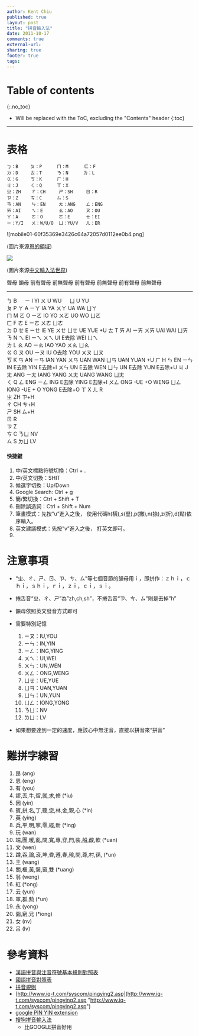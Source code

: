 ```yaml
---
author: Kent Chiu
published: true
layout: post
title: "拼音輸入法"
date: 2011-10-17
comments: true
external-url:
sharing: true
footer: true
tags:
---
```


# Table of contents
{:.no_toc}

* Will be replaced with the ToC, excluding the "Contents" header
{:toc}

----------------------------------------------------------------




表格
====


```
ㄅ：B　   ㄆ：P　    ㄇ：M      ㄈ：F
ㄉ：D　   ㄊ：T　    ㄋ：N 　   ㄌ：L
ㄍ：G　   ㄎ：K　    ㄏ：H
ㄐ：J　   ㄑ：Q　    ㄒ：X
ㄓ：ZH    ㄔ：CH     ㄕ：SH     ㄖ：R
ㄗ：Z　   ㄘ：C　    ㄙ：S
ㄢ：AN    ㄣ：EN     ㄤ：ANG    ㄥ：ENG
ㄞ：AI    ㄟ：E      ㄠ：AO     ㄡ：OU
ㄚ：A     ㄛ：O      ㄜ：E      ㄝ：EI
ㄧ：Y/I   ㄨ：W/U/O  ㄩ：YU/V   ㄦ：ER

```

![mobile01-60f35369e3426c64a72057d0112ee0b4.png]

(圖片來源[恩的領域](http://blog.andytn.tw/2010/05/blog-post.html "http://blog.andytn.tw/2010/05/blog-post.html"))

![](http://input.foruto.com/cccl/images/pn3.gif)

(圖片來源[中文輸入法世界](http://input.foruto.com/cccl/cccl_article025.html "http://input.foruto.com/cccl/cccl_article025.html"))

  聲母   韻母   前有聲母   前無聲母   前有聲母   前無聲母   前有聲母   前無聲母
  ------ ------ ---------- ---------- ---------- ---------- ---------- ---------- ------- ------ --------- ------ ------ -------- ------ ---- ------ ------ --------- ------ ---------
  ㄅ     B                                       　         ㄧ         I                  YI               ㄨ     U               WU     　   ㄩ     U                YU     
  ㄆ     P                 ㄚ         A                     ㄧㄚ       IA                 YA               ㄨㄚ   UA              WA          ㄩㄚ                           
  ㄇ     M                 ㄛ         O                     ㄧㄛ       IO                 YO               ㄨㄛ   UO              WO          ㄩㄛ                           
  ㄈ     F                 ㄜ         E                     ㄧㄜ                                           ㄨㄜ                               ㄩㄜ                           
  ㄉ     D                 ㄝ         E                     ㄧㄝ       IE                 YE               ㄨㄝ                               ㄩㄝ   UE               YUE    +U
  ㄊ     T                 ㄞ         AI                    ㄧㄞ                                           ㄨㄞ   UAI             WAI         ㄩㄞ                           
  ㄋ     N                 ㄟ         EI                    ㄧㄟ                                           ㄨㄟ   UI     E去除    WEI         ㄩㄟ                           
  ㄌ     L                 ㄠ         AO                    ㄧㄠ       IAO                YAO              ㄨㄠ                               ㄩㄠ                           
  ㄍ     G                 ㄡ         OU                    ㄧㄡ       IU         O去除   YOU              ㄨㄡ                               ㄩㄡ                           
  ㄎ     K                 ㄢ         AN                    ㄧㄢ       IAN                YAN              ㄨㄢ   UAN             WAN         ㄩㄢ   UAN              YUAN   +U
  ㄏ     H                 ㄣ         EN                    ㄧㄣ       IN         E去除   YIN    E去除+I   ㄨㄣ   UN     E去除    WEN         ㄩㄣ   UN     E去除     YUN    E去除+U
  ㄐ     J                 ㄤ         ANG                   ㄧㄤ       IANG               YANG             ㄨㄤ   UANG            WANG        ㄩㄤ                           
  ㄑ     Q                 ㄥ         ENG                   ㄧㄥ       ING        E去除   YING   E去除+I   ㄨㄥ   ONG    -UE +O   WENG        ㄩㄥ   IONG   -UE + O   YONG   E去除+O
  ㄒ     X                 ㄦ         R                                                                                                                                      
  ㄓ     ZH     ㄗ+H                                                                                                                                                         
  ㄔ     CH     ㄘ+H                                                                                                                                                         
  ㄕ     SH     ㄙ+H                                                                                                                                                         
  ㄖ     R                                                                                                                                                                   
  ㄗ     Z                                                                                                                                                                   
  ㄘ     C                                                                                                                                    ㄋㄩ   NV                      
  ㄙ     S                                                                                                                                    ㄌㄩ   LV                      

#### 快捷鍵

1.  中/英文標點符號切換：Ctrl + .
2.  中/英文切換：SHIT
3.  候選字切換：Up/Down
4.  Google Search: Ctrl + g
5.  簡/繁切換：Ctrl + Shift + T
6.  刪除誤造詞：Ctrl + Shift + Num
7.  筆畫模式：先按”u”進入之後，
    使用代碼h(橫),s(豎),p(撇),n(捺),z(折),d(點)依序輸入。
8.  英文建議模式：先按”v”進入之後， 打英文即可。
9.  

注意事項
========

-   “ㄓ、ㄔ、ㄕ、ㄖ、ㄗ、ㄘ、ㄙ”等七個音節的韻母用ｉ，即拼作：ｚｈｉ，ｃｈｉ，ｓｈｉ，ｒｉ，ｚｉ，ｃｉ，ｓｉ。
-   捲舌音“ㄓ、ㄔ、ㄕ”為”zh,ch,sh”，不捲舌音“ㄗ、ㄘ、ㄙ”則是去掉”h”
-   韻母依照英文發音方式即可
-   需要特別記憶
    1.  ㄧㄡ：IU,YOU
    2.  ㄧㄣ：IN,YIN
    3.  ㄧㄥ：ING,YING
    4.  ㄨㄟ：UI,WEI
    5.  ㄨㄣ：UN,WEN
    6.  ㄨㄥ：ONG,WENG
    7.  ㄩㄝ：UE,YUE
    8.  ㄩㄢ：UAN,YUAN
    9.  ㄩㄣ：UN,YUN
    10. ㄩㄥ：IONG,YONG
    11. ㄋㄩ：NV
    12. ㄌㄩ：LV

-   如果想要達到一定的速度，應該心中無注音，直接以拼音來“拼音”

難拼字練習
==========

1.  昂 (ang)
2.  恩 (eng)
3.  有 (you)
4.  謬,丟,牛,留,就,求,修 (\*iu)
5.  因 (yin)
6.  賓,拼,名,丁,聽,您,林,金,親,心 (\*in)
7.  英 (ying)
8.  兵,平,明,寧,零,經,新 (\*ing)
9.  玩 (wan)
10. 端,團,暖,亂,關,寬,專,穿,閂,裝,船,酸,軟 (\*uan)
11. 文 (wen)
12. 蹲,吞,論,滾,坤,昏,遵,春,飱,閏,尊,村,孫, (\*un)
13. 王 (wang)
14. 關,框,黃,裝,窗,雙 (\*uang)
15. 翁 (weng)
16. 紅 (\*ong)
17. 云 (yun)
18. 軍,群,勲 (\*un)
19. 永 (yong)
20. 囧,窮,兄 (\*iong)
21. 女 (nv)
22. 呂 (lv)

參考資料
========

-   [漢語拼音與注音符號基本規則對照表](http://www.cccla-us.org/pinyin.htm "http://www.cccla-us.org/pinyin.htm")
-   [國語拼音對照表](http://www.cybertranslator.idv.tw/pinyin/bopomofo.htm "http://www.cybertranslator.idv.tw/pinyin/bopomofo.htm")
-   [拼音規則](http://blog.sina.com.tw/tfghs/article.php?pbgid=8608&entryid=6781 "http://blog.sina.com.tw/tfghs/article.php?pbgid=8608&entryid=6781")
-   [http://www.iq-t.com/syscom/pingying2.asp](http://www.iq-t.com/syscom/pingying2.asp "http://www.iq-t.com/syscom/pingying2.asp")
-   [google PIN YIN
    extension](http://bbs.pxysm.com/index.php "http://bbs.pxysm.com/index.php")
-   [搜狗拼音輸入法](http://pinyin.sogou.com/ "http://pinyin.sogou.com/")
    - 比GOOGLE拼音好用
